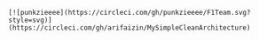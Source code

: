     [![punkzieeee](https://circleci.com/gh/punkzieeee/F1Team.svg?style=svg)](https://circleci.com/gh/arifaizin/MySimpleCleanArchitecture)
